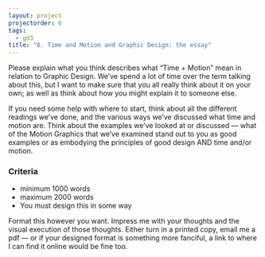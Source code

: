 ```yaml
--- 
layout: project
projectorder: 6
tags: 
  - gd3
title: "6. Time and Motion and Graphic Design: the essay"
---
```


Please explain what you think describes what “Time + Motion” mean in relation to Graphic Design. We’ve spend a lot of time over the term talking about this, but I want to make sure that you all really think about it on your own; as well as think about how you might explain it to someone else.

If you need some help with where to start, think about all the different readings we’ve done, and the various ways we’ve discussed what time and motion are. Think about the examples we’ve looked at or discussed — what of the Motion Graphics that we’ve examined stand out to you as good examples or as embodying the principles of good design AND time and/or motion.

### Criteria

- minimum 1000 words
- maximum 2000 words
- You must design this in some way 

Format this however you want. Impress me with your thoughts and the visual execution of those thoughts. Either turn in a printed copy, email me a pdf — or if your designed format is something more fanciful, a link to where I can find it online would be fine too.

